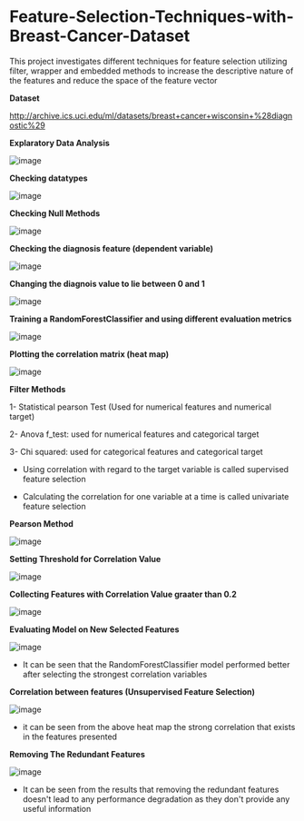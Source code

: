 # Feature-Selection-Techniques-with-Breast-Cancer-Dataset
This project investigates different techniques for feature selection utilizing filter, wrapper and embedded methods to increase the descriptive nature of the features and reduce the space of the feature vector

**Dataset**

http://archive.ics.uci.edu/ml/datasets/breast+cancer+wisconsin+%28diagnostic%29

**Explaratory Data Analysis**

![image](https://user-images.githubusercontent.com/69100847/178135953-68941da7-9113-4a24-b6bd-940d89a96014.png)


**Checking datatypes**

![image](https://user-images.githubusercontent.com/69100847/178135642-504ae499-2892-47a8-84f5-8d6542158161.png)


**Checking Null Methods**

![image](https://user-images.githubusercontent.com/69100847/178135661-888cc8aa-602a-4902-bd58-15dc7f146f28.png)


**Checking the diagnosis feature (dependent variable)**

![image](https://user-images.githubusercontent.com/69100847/178135697-ea0ce97c-f7fe-47af-9f37-c66bbea02d25.png)


**Changing the diagnois value to lie between 0 and 1**

![image](https://user-images.githubusercontent.com/69100847/178135717-1692bfc7-040d-4136-958c-10e12e48d2c5.png)


**Training a RandomForestClassifier and using different evaluation metrics**

![image](https://user-images.githubusercontent.com/69100847/178135748-318dbad0-0a23-449b-956b-f41574e7a41c.png)


**Plotting the correlation matrix (heat map)**

![image](https://user-images.githubusercontent.com/69100847/178135761-f0e641aa-6cd5-467e-ba93-11d10a8bd21e.png)

**Filter Methods**

1- Statistical pearson Test (Used for numerical features and numerical target)

2- Anova f_test: used for numerical features and categorical target

3- Chi squared: used for categorical features and categorical target

- Using correlation with regard to the target variable is called supervised feature selection

- Calculating the correlation for one variable at a time is called univariate feature selection


**Pearson Method**

![image](https://user-images.githubusercontent.com/69100847/178136148-20d267b6-9166-40e0-86bc-e7cec95f4b2f.png)

**Setting Threshold for Correlation Value**

![image](https://user-images.githubusercontent.com/69100847/178136413-177e1cbb-5849-4793-ab42-b6356746637a.png)

**Collecting Features with Correlation Value graater than 0.2**

![image](https://user-images.githubusercontent.com/69100847/178136438-2818e90f-3d7b-4990-8364-29adf51b49eb.png)

**Evaluating Model on New Selected Features**

![image](https://user-images.githubusercontent.com/69100847/178136460-f1ac0a4b-e49d-46a3-97da-09f66bd7a105.png)

- It can be seen that the RandomForestClassifier model performed better after selecting the strongest correlation variables

**Correlation between features (Unsupervised Feature Selection)**

![image](https://user-images.githubusercontent.com/69100847/178136788-3bd3f88b-bd9d-402e-bb79-c8578624da6f.png)

- it can be seen from the above heat map the strong correlation that exists in the features presented

**Removing The Redundant Features**

![image](https://user-images.githubusercontent.com/69100847/178136704-3358e4a8-26be-41c6-ba6e-6b826e4f313c.png)

- It can be seen from the results that removing the redundant features doesn't lead to any performance degradation as they don't provide any useful information


